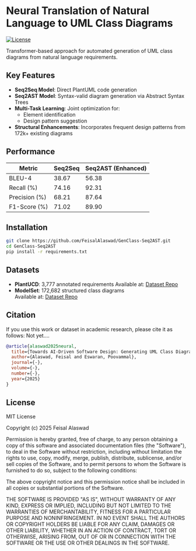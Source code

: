 # Neural Translation of Natural Language to UML Class Diagrams

[![License](https://img.shields.io/badge/license-MIT-blue.svg)](LICENSE)

Transformer-based approach for automated generation of UML class diagrams from natural language requirements.

## Key Features
- **Seq2Seq Model**: Direct PlantUML code generation
- **Seq2AST Model**: Syntax-valid diagram generation via Abstract Syntax Trees
- **Multi-Task Learning**: Joint optimization for:
  - Element identification
  - Design pattern suggestion
- **Structural Enhancements**: Incorporates frequent design patterns from 172k+ existing diagrams

## Performance
| Metric         | Seq2Seq | Seq2AST (Enhanced) |
|----------------|---------|--------------------|
| BLEU-4         | 38.67   | 56.38              |
| Recall (%)     | 74.16   | 92.31              |
| Precision (%)  | 68.21   | 87.64              |
| F1-Score (%)   | 71.02   | 89.90              |

## Installation
```bash
git clone https://github.com/FeisalAlaswad/GenClass-Seq2AST.git
cd GenClass-Seq2AST
pip install -r requirements.txt
```



## Datasets
- **PlantUCD**: 3,777 annotated requirements
  Available at: [Dataset Repo](https://github.com/FeisalAlaswad/PlantUCD-dataset-full)
- **ModelSet**: 172,682 structured class diagrams  
  Available at: [Dataset Repo](https://github.com/FeisalAlaswad/ModelSet-AST-Structured-JSON)



## Citation
If you use this work or dataset in academic research, please cite it as follows:
Not yet....
```bibtex
@article{alaswad2025neural,
  title={Towards AI-Driven Software Design: Generating UML Class Diagrams with NLP Transformers},
  author={Alaswad, Feisal and Eswaran, Poovammal},
  journal={-},
  volume={-},
  number={-},
  year={2025}
}
```

## License
MIT License

Copyright (c) 2025 Feisal Alaswad

Permission is hereby granted, free of charge, to any person obtaining a copy
of this software and associated documentation files (the "Software"), to deal
in the Software without restriction, including without limitation the rights
to use, copy, modify, merge, publish, distribute, sublicense, and/or sell
copies of the Software, and to permit persons to whom the Software is
furnished to do so, subject to the following conditions:

The above copyright notice and this permission notice shall be included in all
copies or substantial portions of the Software.

THE SOFTWARE IS PROVIDED "AS IS", WITHOUT WARRANTY OF ANY KIND, EXPRESS OR
IMPLIED, INCLUDING BUT NOT LIMITED TO THE WARRANTIES OF MERCHANTABILITY,
FITNESS FOR A PARTICULAR PURPOSE AND NONINFRINGEMENT. IN NO EVENT SHALL THE
AUTHORS OR COPYRIGHT HOLDERS BE LIABLE FOR ANY CLAIM, DAMAGES OR OTHER
LIABILITY, WHETHER IN AN ACTION OF CONTRACT, TORT OR OTHERWISE, ARISING FROM,
OUT OF OR IN CONNECTION WITH THE SOFTWARE OR THE USE OR OTHER DEALINGS IN THE
SOFTWARE.

